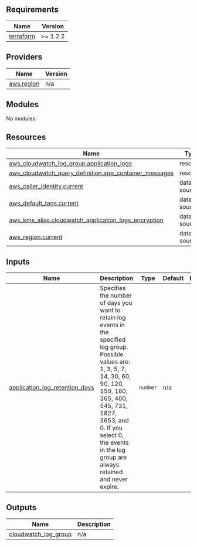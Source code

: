 ## Requirements

| Name                                                                      | Version  |
|---------------------------------------------------------------------------|----------|
| <a name="requirement_terraform"></a> [terraform](#requirement\_terraform) | >= 1.2.2 |

## Providers

| Name                                                                   | Version |
|------------------------------------------------------------------------|---------|
| <a name="provider_aws.region"></a> [aws.region](#provider\_aws.region) | n/a     |

## Modules

No modules.

## Resources

| Name                                                                                                                                                              | Type        |
|-------------------------------------------------------------------------------------------------------------------------------------------------------------------|-------------|
| [aws_cloudwatch_log_group.application_logs](https://registry.terraform.io/providers/hashicorp/aws/latest/docs/resources/cloudwatch_log_group)                     | resource    |
| [aws_cloudwatch_query_definition.app_container_messages](https://registry.terraform.io/providers/hashicorp/aws/latest/docs/resources/cloudwatch_query_definition) | resource    |
| [aws_caller_identity.current](https://registry.terraform.io/providers/hashicorp/aws/latest/docs/data-sources/caller_identity)                                     | data source |
| [aws_default_tags.current](https://registry.terraform.io/providers/hashicorp/aws/latest/docs/data-sources/default_tags)                                           | data source |
| [aws_kms_alias.cloudwatch_application_logs_encryption](https://registry.terraform.io/providers/hashicorp/aws/latest/docs/data-sources/kms_alias)                  | data source |
| [aws_region.current](https://registry.terraform.io/providers/hashicorp/aws/latest/docs/data-sources/region)                                                       | data source |

## Inputs

| Name                                                                                                                               | Description                                                                                                                                                                                                                                                                      | Type     | Default | Required |
|------------------------------------------------------------------------------------------------------------------------------------|----------------------------------------------------------------------------------------------------------------------------------------------------------------------------------------------------------------------------------------------------------------------------------|----------|---------|:--------:|
| <a name="input_application_log_retention_days"></a> [application\_log\_retention\_days](#input\_application\_log\_retention\_days) | Specifies the number of days you want to retain log events in the specified log group. Possible values are: 1, 3, 5, 7, 14, 30, 60, 90, 120, 150, 180, 365, 400, 545, 731, 1827, 3653, and 0. If you select 0, the events in the log group are always retained and never expire. | `number` | n/a     |   yes    |

## Outputs

| Name                                                                                                 | Description |
|------------------------------------------------------------------------------------------------------|-------------|
| <a name="output_cloudwatch_log_group"></a> [cloudwatch\_log\_group](#output\_cloudwatch\_log\_group) | n/a         |
